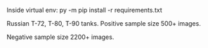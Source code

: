 Inside virtual env:
  py -m pip install -r requirements.txt


Russian T-72, T-80, T-90 tanks. 
  Positive sample size 500+ images.

Negative sample size 2200+ images.
